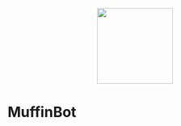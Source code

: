 
<p align="center"> 
<img src="https://media.discordapp.net/attachments/453638831481290769/453871226360692738/botbot.png?width=599&height=630" width="150">
<h1>MuffinBot</h1>
</p>

<p align="center">
  
 </p>
